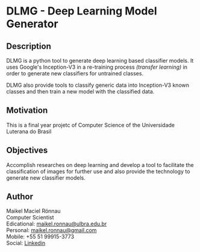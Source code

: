 # DLMG - Deep Learning Model Generator

## Description

DLMG is a python tool to generate deep learning based classifier models. It uses Google's Inception-V3 in a re-training  process *(transfer learning)* in order to generate new classifiers for untrained classes.

DLMG also provide tools to classify generic data into Inception-V3 known classes and then train a new model with the classified data.

## Motivation

This is a final year projetc of Computer Science of the Universidade Luterana do Brasil

## Objectives

Accomplish researches on deep learning and develop a tool to facilitate the classification of images for further use and also provide the technology to generate new classifier models.

## Author

Maikel Maciel Rönnau  
Computer Scientist  
Edicational: maikel.ronnau@ulbra.edu.br  
Personal: maikel.ronnau@gmail.com  
Mobile: +55 51 99915-3773  
Social: [Linkedin](https://br.linkedin.com/in/maikelronnau)
